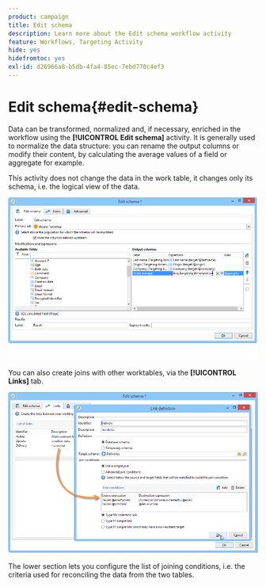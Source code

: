 ```yaml
---
product: campaign
title: Edit schema
description: Learn more about the Edit schema workflow activity
feature: Workflows, Targeting Activity
hide: yes
hidefromtoc: yes
exl-id: d26966a8-b5db-4fa4-85ec-7ebd770c4ef3
---
```

# Edit schema{#edit-schema}



Data can be transformed, normalized and, if necessary, enriched in the workflow using the **[!UICONTROL Edit schema]** activity. It is generally used to normalize the data structure: you can rename the output columns or modify their content, by calculating the average values of a field or aggregate for example.

This activity does not change the data in the work table, it changes only its schema, i.e. the logical view of the data.

![](assets/wf_manipulation_box.png)

You can also create joins with other worktables, via the **[!UICONTROL Links]** tab.

![](assets/wf_manipulation_box_link_tab.png)

The lower section lets you configure the list of joining conditions, i.e. the criteria used for reconciling the data from the two tables.
